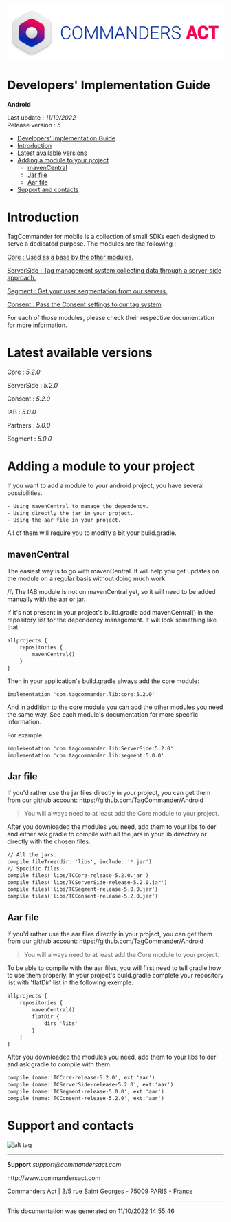 
<html>
<body>
<p><img alt="alt tag" src="res/ca_logo.png" /></p>
<h1 id="developers-implementation-guide">Developers' Implementation Guide</h1>
<p><strong>Android</strong></p>
<p>Last update : <em>11/10/2022</em><br />
Release version : <em>5</em></p>
<p><div id="end_first_page" /></p>

<div class="toc">
<ul>
<li><a href="#developers-implementation-guide">Developers' Implementation Guide</a></li>
<li><a href="#introduction">Introduction</a></li>
<li><a href="#latest-available-versions">Latest available versions</a></li>
<li><a href="#adding-a-module-to-your-project">Adding a module to your project</a><ul>
<li><a href="#mavencentral">mavenCentral</a></li>
<li><a href="#jar-file">Jar file</a></li>
<li><a href="#aar-file">Aar file</a></li>
</ul>
</li>
<li><a href="#support-and-contacts">Support and contacts</a></li>
</ul>
</div>
<h1 id="introduction">Introduction</h1>
<p>TagCommander for mobile is a collection of small SDKs each designed to serve a dedicated purpose.
The modules are the following :</p>
<p><a href="TCCore/README.md">Core : Used as a base by the other modules.</a></p>
<p><a href="TCServerSide/README.md">ServerSide : Tag management system collecting data through a server-side approach.</a></p>
<p><a href="TCSegment/README.md">Segment : Get your user segmentation from our servers.</a></p>
<p><a href="TCConsent/README.md">Consent : Pass the Consent settings to our tag system</a></p>
<p>For each of those modules, please check their respective documentation for more information.</p>
<h1 id="latest-available-versions">Latest available versions</h1>
<p>Core : <em>5.2.0</em></p>
<p>ServerSide : <em>5.2.0</em></p>
<p>Consent : <em>5.2.0</em></p>
<p>IAB : <em>5.0.0</em></p>
<p>Partners : <em>5.0.0</em></p>
<p>Segment : <em>5.0.0</em></p>
<h1 id="adding-a-module-to-your-project">Adding a module to your project</h1>
<p>If you want to add a module to your android project, you have several possibilities.</p>
<pre><code>- Using mavenCentral to manage the dependency.
- Using directly the jar in your project.
- Using the aar file in your project.
</code></pre>
<p>All of them will require you to modify a bit your build.gradle.</p>
<h2 id="mavencentral">mavenCentral</h2>
<p>The easiest way is to go with mavenCentral. It will help you get updates on the module on a regular basis without doing much work.</p>
<p>/!\ The IAB module is not on mavenCentral yet, so it will need to be added manually with the aar or jar.</p>
<p>If it's not present in your project's build.gradle add mavenCentral() in the repository list for the dependency management. It will look something like that:</p>
<pre><code>allprojects {
    repositories {
        mavenCentral()
    }
}
</code></pre>
<p>Then in your application's build.gradle always add the core module:</p>
<pre><code>implementation 'com.tagcommander.lib:core:5.2.0'
</code></pre>
<p>And in addition to the core module you can add the other modules you need the same way. See each module's documentation for more specific information.</p>
<p>For example:</p>
<pre><code>implementation 'com.tagcommander.lib:ServerSide:5.2.0'
implementation 'com.tagcommander.lib:segment:5.0.0'
</code></pre>
<h2 id="jar-file">Jar file</h2>
<p>If you'd rather use the jar files directly in your project, you can get them from our github account: https://github.com/TagCommander/Android</p>
<div class="warning"></div>

<blockquote>
<p>You will always need to at least add the Core module to your project.</p>
</blockquote>
<p>After you downloaded the modules you need, add them to your libs folder and either ask gradle to compile with all the jars in your lib directory or directly with the chosen files.</p>
<pre><code>// All the jars.
compile fileTree(dir: 'libs', include: '*.jar')
// Specific files
compile files('libs/TCCore-release-5.2.0.jar')
compile files('libs/TCServerSide-release-5.2.0.jar')
compile files('libs/TCSegment-release-5.0.0.jar')
compile files('libs/TCConsent-release-5.2.0.jar')
</code></pre>
<h2 id="aar-file">Aar file</h2>
<p>If you'd rather use the aar files directly in your project, you can get them from our github account: https://github.com/TagCommander/Android</p>
<div class="warning"></div>

<blockquote>
<p>You will always need to at least add the Core module to your project.</p>
</blockquote>
<p>To be able to compile with the aar files, you will first need to tell gradle how to use them properly. In your project's build.gradle complete your repository list with 'flatDir' list in the following exemple:</p>
<pre><code>allprojects {
    repositories {
        mavenCentral()
        flatDir {
            dirs 'libs'
        }
    }
}
</code></pre>
<p>After you downloaded the modules you need, add them to your libs folder and ask gradle to compile with them.</p>
<pre><code>compile (name:'TCCore-release-5.2.0', ext:'aar')
compile (name:'TCServerSide-release-5.2.0', ext:'aar')
compile (name:'TCSegment-release-5.0.0', ext:'aar')
compile (name:'TCConsent-release-5.2.0', ext:'aar')
</code></pre>
<h1 id="support-and-contacts">Support and contacts</h1>
<p><img alt="alt tag" src="../res/ca_logo.png" /></p>
<hr />
<p><strong>Support</strong>
<em>support@commandersact.com</em></p>
<p>http://www.commandersact.com</p>
<p>Commanders Act | 3/5 rue Saint Georges - 75009 PARIS - France</p>
<hr />
<p>This documentation was generated on 11/10/2022 14:55:46</p>
</body>
</html>